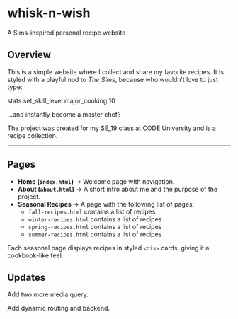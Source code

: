 # whisk-n-wish
A Sims-inspired personal recipe website  

## Overview  
This is a simple website where I collect and share my favorite recipes. It is styled with a playful nod to *The Sims*, because who wouldn’t love to just type:  

stats.set_skill_level major_cooking 10

...and instantly become a master chef?  

The project was created for my SE_19 class at CODE University and is a recipe collection.  

---

## Pages  
- **Home (`index.html`)** -> Welcome page with navigation.  
- **About (`about.html`)** -> A short intro about me and the purpose of the project.  
- **Seasonal Recipes**  -> A page with the following list of pages:
  - `fall-recipes.html` contains a list of recipes
  - `winter-recipes.html` contains a list of recipes
  - `spring-recipes.html` contains a list of recipes
  - `summer-recipes.html` contains a list of recipes

Each seasonal page displays recipes in styled `<div>` cards, giving it a cookbook-like feel.  

## Updates

Add two more media query.

Add dynamic routing and backend.